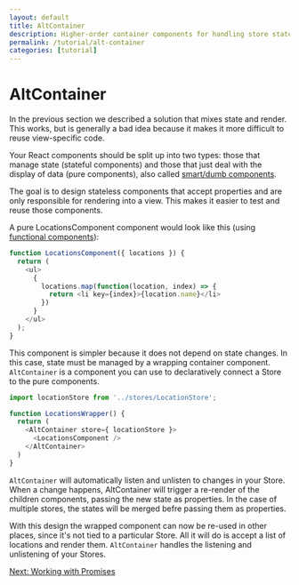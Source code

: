 ```yaml
---
layout: default
title: AltContainer
description: Higher-order container components for handling store state
permalink: /tutorial/alt-container
categories: [tutorial]
---
```


# AltContainer

In the previous section we described a solution that mixes state and render. This works, but is generally 
a bad idea because it makes it more difficult to reuse view-specific code. 

Your React components should be split up into two types: those that manage state (stateful components) and 
those that just deal with the display of data (pure components), also called 
[smart/dumb components](https://medium.com/@dan_abramov/smart-and-dumb-components-7ca2f9a7c7d0).

The goal is to design stateless components that accept properties and are only responsible for 
rendering into a view. This makes it easier to test and reuse those components. 

A pure LocationsComponent component would look like this (using 
[functional components](https://facebook.github.io/react/docs/components-and-props.html)):

```js
function LocationsComponent({ locations }) {
  return (
    <ul>
      {
        locations.map(function(location, index) => {
          return <li key={index}>{location.name}</li>
        })
      }
    </ul>
  );
}
```

This component is simpler because it does not depend on state changes. In this case, state must be managed 
by a wrapping container component. `AltContainer` is a component you can use to declaratively connect a Store to the pure components.

```js
import locationStore from '../stores/LocationStore';

function LocationsWrapper() {
  return (
    <AltContainer store={ locationStore }>
      <LocationsComponent />
    </AltContainer>
  )
}
```

`AltContainer` will automatically listen and unlisten to changes in your Store. When a change happens, AltContainer will trigger 
a re-render of the children components, passing the new state as properties. In the case of multiple stores, the states will be merged
befre passing them as properties.

With this design the wrapped component can now be re-used in other places, since it's not tied to a particular Store. All it will 
do is accept a list of locations and render them. `AltContainer` handles the listening and unlistening of your Stores. 

<div class="form-actions">
  <a class="btn btn-primary" href="./promises">Next: Working with Promises</a>
</div>